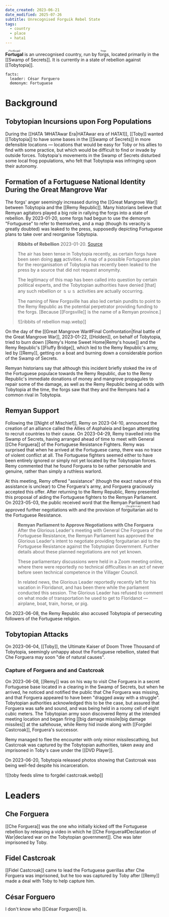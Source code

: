 ```yaml
---
date_created: 2023-06-21
date_modified: 2025-07-26
subtitle: Unrecognised Forguik Rebel State
tags:
  - country
  - place
  - hata1
---
```

<ruby><strong>Fortugal</strong><rt>/ˈfɔɹ.t͡ʃə.gəl/</rt></ruby> is an unrecognised country, run by <ruby>forgs<rt>frogs</rt></ruby>, located primarily in the [[Swamp of Secrets]]. It is currently in a state of rebellion against [[Tobytopia]].

```infobox-nation
facts:
  leader: César Forguero
  demonym: Fortuguese
```

# Background

## Tobytopian Incursions upon Forg Populations

During the [[HATA 1#HATAwar Era|HATAwar era of HATA1]], [[Toby]] wanted [[Tobytopia]] to have some bases in the [[Swamp of Secrets]] in more defensible locations — locations that would be easy for Toby or his allies to find with some practice, but which would be difficult to find or invade by outside forces. Tobytopia's movements in the Swamp of Secrets disturbed some local frog populations, who felt that Tobytopia was infringing upon their autonomy.

## Formation of a Fortuguese National Identity During the Great Mangrove War

The forgs' anger seemingly increased during the [[Great Mangrove War]] between Tobytopia and the [[Remy Republic]]. Many historians believe that Remyan agitators played a big role in rallying the forgs into a state of rebellion. By 2023-01-20, some forgs had begun to use the demonym "Fortuguese" to refer to themselves, and a map (though its veracity is greatly doubted) was leaked to the press, supposedly depicting Fortuguese plans to take over and reorganise Tobytopia.

> **Ribbits of Rebellion**
> 2023-01-20. [Source](https://discord.com/channels/1046302463143194709/1048416479093198908/1066209979046051911)
>
> The air has been tense in Tobytopia recently, as certain forgs have been seen doing <span style="font-weight: bold; font-style: italic; text-decoration: underline;">sus</span> activities. A map of a possible Fortuguese plan for the reorganisation of Tobytopia has recently been leaked to the press by a source that did not request anonymity.
>
> The legitimacy of this map has been called into question by certain political experts, and the Tobytopian authorities have denied \[that\] any such rebellion or ｓｕｓ activities are actually occurring.
>
> The naming of New Forgsville has also led certain pundits to point to the Remy Republic as the potential perpetrator providing funding to the forgs. \[Because [[Forgsville]] is the name of a Remyan province.\]
>
> ![[ribbits of rebellion map.webp]]

On the day of the [[Great Mangrove War#Final Confrontation|final battle of the Great Mangrove War]], 2023-01-22, [[Holden]], on behalf of Tobytopia, tried to burn down [[Remy's Home Sweet Home|Remy's house]] and the Remy Republic's [[Fluffy Bridge]], which led to the Remy Republic's army, led by [[Remy]], getting on a boat and burning down a considerable portion of the Swamp of Secrets.

Remyan historians say that although this incident briefly stoked the ire of the Fortuguese populace towards the Remy Republic, due to the Remy Republic's immediate donations of money and mangrove propagules to repair some of the damage, as well as the Remy Republic being at odds with Tobytopia at the time, the forgs saw that they and the Remyans had a common rival in Tobytopia.

## Remyan Support

Following the [[Night of Mischief]], Remy on 2023-04-10, announced the creation of an alliance called the Allies of Asphaleia and began attempting to recruit countries to their cause. On 2023-04-29, Remy travelled into the Swamp of Secrets, having arranged ahead of time to meet with General [[Che Forguera]] of the Fortuguese Resistance Fighters. Remy was surprised that when he arrived at the Fortuguese camp, there was no trace of violent conflict at all. The Fortuguese fighters seemed either to have been entirely ignored or simply not yet located by the Tobytopian forces. Remy commented that he found Forguera to be rather personable and genuine, rather than simply a ruthless warlord.

At this meeting, Remy offered "assistance" (though the exact nature of this assistance is unclear) to Che Forguera's army, and Forguera graciously accepted this offer. After returning to the Remy Republic, Remy presented this proposal of aiding the Fortuguese fighters to the Remyan Parliament. On 2023-05-03, the public received word that the Remyan Parliament had approved further negotiations with and the provision of <ruby>forguitarian<rt>/ˌfɔɹ.gɪˈtɛ.ri.ən/</rt></ruby> aid to the Fortuguese Resistance.

> **Remyan Parliament to Approve Negotiations with Che Forguera**
> After the Glorious Leader's meeting with General Che Forguera of the Fortuguese Resistance, the Remyan Parliament has approved the Glorious Leader's intent to negotiate providing forguitarian aid to the Fortuguese Resistance against the Tobytopian Government. Further details about these planned negotiations are not yet known.
>
> These parliamentary discussions were held in a Zoom meeting online, where there were reportedly no technical difficulties in an act of never before seen technical competence in the Villager Council.
>
> In related news, the Glorious Leader reportedly recently left for his vacation in Floridanot, and has been there while the parliament conducted this session. The Glorious Leader has refused to comment on what mode of transportation he used to get to Floridanot ― airplane, boat, train, horse, or pig.

On 2023-06-08, the Remy Republic also accused Tobytopia of persecuting followers of the Fortuguese religion.

## Tobytopian Attacks

On 2023-06-04, [[Toby]], the Ultimate Kaiser of Doom Three Thousand of Tobytopia, seemingly unhappy about the Fortuguese rebellion, stated that Che Forguera may soon "die of natural causes".

### Capture of Forguera and and Castcroak

On 2023-06-08, [[Remy]] was on his way to visit Che Forguera in a secret Fortuguese base located in a clearing in the Swamp of Secrets, but when he arrived, he noticed and notified the public that Che Forguera was missing, and that Forguera appeared to have been "dragged away with a struggle". Tobytopian authorities acknowledged this to be the case, but assured that Forguera was safe and sound, and was being held in a roomy cell of eight cubic meters. The Tobytopian army soon discovered Remy at the intended meeting location and began firing [[big damage missile|big damage missiles]] at the safehouse, while Remy hid inside along with [[Forgdel Castcroak]], Forguera's successor.

Remy managed to flee the encounter with only minor missilescathing, but Castcroak was captured by the Tobytopian authorities, taken away and imprisoned in Toby's cave under the [[DVD Player]].

On 2023-06-20, Tobytopia released photos showing that Castcroak was being well-fed despite his incarceration.

![[toby feeds slime to forgdel castcroak.webp]]



# Leaders

## Che Forguera

[[Che Forguera]] was the one who initially kicked off the Fortuguese rebellion by releasing a video in which he [[Che Forguera#Declaration of War|declared war on the Tobytopian government]]. Che was later imprisoned by Toby.

## Fidel Castcroak

[[Fidel Castcroak]] came to lead the Fortuguese guerillas after Che Forguera was imprisoned, but he too was captured by Toby after [[Remy]] made a deal with Toby to help capture him.

## César Forguero

I don't know who [[César Forguero]] is.

